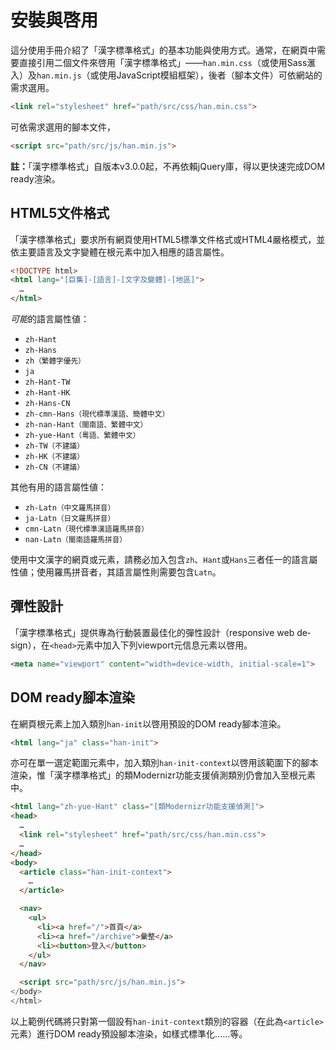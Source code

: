 
 安裝與啓用
==========

這分使用手冊介紹了「漢字標準格式」的基本功能與使用方式。通常，在網頁中需要直接引用二個文件來啓用「漢字標準格式」——`han.min.css`（或使用Sass滙入）及`han.min.js`（或使用JavaScript模組框架），後者（腳本文件）可依網站的需求選用。

```html
<link rel="stylesheet" href="path/src/css/han.min.css">
```

可依需求選用的腳本文件，

```html
<script src="path/src/js/han.min.js">
```
<div class='info'>

**註：**「漢字標準格式」自版本v3.0.0起，不再依賴jQuery庫，得以更快速完成DOM ready渲染。
</div>

HTML5文件格式
------------
「漢字標準格式」要求所有網頁使用HTML5標準文件格式或HTML4嚴格模式，並依主要語言及文字變體在根元素中加入相應的語言屬性。

```html
<!DOCTYPE html>
<html lang="[巨集]-[語言]-[文字及變體]-[地區]">
  …
</html>
```

*可能*的語言屬性値：

- `zh-Hant`
- `zh-Hans`
- `zh`<small>（繁體字優先）</small>
- `ja`
- `zh-Hant-TW`
- `zh-Hant-HK`
- `zh-Hans-CN`
- `zh-cmn-Hans`<small>（現代標準漢語、簡體中文）</small>
- `zh-nan-Hant`<small>（閩南語、繁體中文）</small>
- `zh-yue-Hant`<small>（粵語、繁體中文）</small>
- `zh-TW`<small>（不建議）</small>
- `zh-HK`<small>（不建議）</small>
- `zh-CN`<small>（不建議）</small>

其他有用的語言屬性値：

- `zh-Latn`<small>（中文羅馬拼音）</small>
- `ja-Latn`<small>（日文羅馬拼音）</small>
- `cmn-Latn`<small>（現代標準漢語羅馬拼音）</small>
- `nan-Latn`<small>（閩南語羅馬拼音）</small>

<div class='info'>

使用中文漢字的網頁或元素，請務必加入包含`zh`、`Hant`或`Hans`三者任一的語言屬性値；使用羅馬拼音者，其語言屬性則需要包含`Latn`。
</div>

彈性設計
-----------
「漢字標準格式」提供專為行動裝置最佳化的彈性設計（<span lang='en'>responsive web design</span>），在`<head>`元素中加入下列viewport元信息元素以啓用。

```html
<meta name="viewport" content="width=device-width, initial-scale=1">
```

DOM ready腳本渲染
----------------
在網頁根元素上加入類別`han-init`以啓用預設的DOM ready腳本渲染。

```html
<html lang="ja" class="han-init">
```

亦可在單一選定範圍元素中，加入類別`han-init-context`以啓用該範圍下的腳本渲染，惟「漢字標準格式」的類Modernizr功能支援偵測類別仍會加入至根元素中。

```html
<html lang="zh-yue-Hant" class="[類Modernizr功能支援偵測]">
<head>
  …
  <link rel="stylesheet" href="path/src/css/han.min.css">
  …
</head>
<body>
  <article class="han-init-context">
    …
  </article>

  <nav>
    <ul>
      <li><a href="/">首頁</a>
      <li><a href="/archive">彙整</a>
      <li><button>登入</button>
    </ul>
  </nav>

  <script src="path/src/js/han.min.js">
</body>
</html>
```

以上範例代碼將只對第一個設有`han-init-context`類別的容器（在此為`<article>`元素）進行DOM ready預設腳本渲染，如樣式標準化……等。
